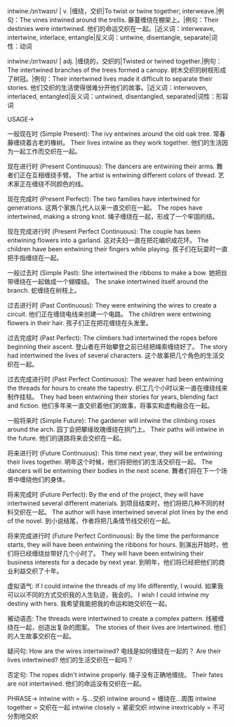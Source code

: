 intwine:/ɪnˈtwaɪn/ | v. |缠绕，交织|To twist or twine together; interweave.|例句：The vines intwined around the trellis. 藤蔓缠绕在棚架上。|例句：Their destinies were intertwined. 他们的命运交织在一起。|近义词：interweave, intertwine, interlace, entangle|反义词：untwine, disentangle, separate|词性：动词

intwine:/ɪnˈtwaɪn/ | adj. |缠绕的，交织的|Twisted or twined together.|例句：The intertwined branches of the trees formed a canopy. 树木交织的树枝形成了树冠。|例句：Their intertwined lives made it difficult to separate their stories. 他们交织的生活使得很难分开他们的故事。|近义词：interwoven, interlaced, entangled|反义词：untwined, disentangled, separated|词性：形容词


USAGE->

一般现在时 (Simple Present):
The ivy entwines around the old oak tree.  常春藤缠绕着古老的橡树。
Their lives intwine as they work together.  他们的生活因为一起工作而交织在一起。

现在进行时 (Present Continuous):
The dancers are entwining their arms. 舞者们正在互相缠绕手臂。
The artist is entwining different colors of thread.  艺术家正在缠绕不同颜色的线。

现在完成时 (Present Perfect):
The two families have intertwined for generations.  这两个家族几代人以来一直交织在一起。
The ropes have intertwined, making a strong knot.  绳子缠绕在一起，形成了一个牢固的结。

现在完成进行时 (Present Perfect Continuous):
The couple has been entwining flowers into a garland. 这对夫妇一直在把花编织成花环。
The children have been entwining their fingers while playing. 孩子们在玩耍时一直把手指缠绕在一起。

一般过去时 (Simple Past):
She intertwined the ribbons to make a bow. 她把丝带缠绕在一起做成一个蝴蝶结。
The snake intertwined itself around the branch. 蛇缠绕在树枝上。

过去进行时 (Past Continuous):
They were entwining the wires to create a circuit.  他们正在缠绕电线来创建一个电路。
The children were entwining flowers in their hair. 孩子们正在把花缠绕在头发里。

过去完成时 (Past Perfect):
The climbers had intertwined the ropes before beginning their ascent. 登山者在开始攀登之前已经把绳索缠绕好了。
The story had intertwined the lives of several characters.  这个故事把几个角色的生活交织在一起。

过去完成进行时 (Past Perfect Continuous):
The weaver had been entwining the threads for hours to create the tapestry.  织工几个小时以来一直在缠绕线来制作挂毯。
They had been entwining their stories for years, blending fact and fiction. 他们多年来一直交织着他们的故事，将事实和虚构融合在一起。


一般将来时 (Simple Future):
The gardener will intwine the climbing roses around the arch. 园丁会把攀缘玫瑰缠绕在拱门上。
Their paths will intwine in the future. 他们的道路将来会交织在一起。

将来进行时 (Future Continuous):
This time next year, they will be entwining their lives together. 明年这个时候，他们将把他们的生活交织在一起。
The dancers will be entwining their bodies in the next scene.  舞者们将在下一个场景中缠绕他们的身体。

将来完成时 (Future Perfect):
By the end of the project, they will have intertwined several different materials. 到项目结束时，他们将把几种不同的材料交织在一起。
The author will have intertwined several plot lines by the end of the novel.  到小说结尾，作者将把几条情节线交织在一起。


将来完成进行时 (Future Perfect Continuous):
By the time the performance starts, they will have been entwining the ribbons for hours. 到演出开始时，他们将已经缠绕丝带好几个小时了。
They will have been entwining their business interests for a decade by next year. 到明年，他们将已经把他们的商业利益交织了十年。


虚拟语气:
If I could intwine the threads of my life differently, I would. 如果我可以以不同的方式交织我的人生轨迹，我会的。
I wish I could intwine my destiny with hers. 我希望我能把我的命运和她交织在一起。

被动语态:
The threads were intertwined to create a complex pattern. 线被缠绕在一起，创造出复杂的图案。
The stories of their lives are intertwined. 他们的人生故事交织在一起。

疑问句:
How are the wires intertwined? 电线是如何缠绕在一起的？
Are their lives intertwined? 他们的生活交织在一起吗？

否定句:
The ropes didn't intwine properly. 绳子没有正确地缠绕。
Their fates are not intertwined. 他们的命运没有交织在一起。

PHRASE->
intwine with = 与...交织
intwine around = 缠绕在...周围
intwine together =  交织在一起
intwine closely =  紧密交织
intwine inextricably =  不可分割地交织

